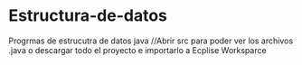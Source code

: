 # Estructura-de-datos
Progrmas de estrucutra de datos
java
//Abrir src para poder ver los archivos .java o descargar todo el proyecto e importarlo a Ecplise Worksparce
